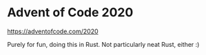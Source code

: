 # Advent of Code 2020 

https://adventofcode.com/2020

Purely for fun, doing this in Rust. Not particularly neat Rust, either :)
